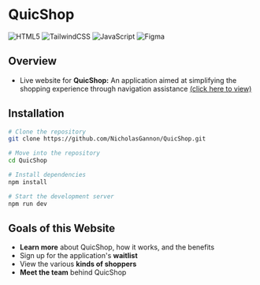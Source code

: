 # QuicShop

![HTML5](https://img.shields.io/badge/html5-%23E34F26.svg?style=for-the-badge&logo=html5&logoColor=white)
![TailwindCSS](https://img.shields.io/badge/tailwindcss-%2338B2AC.svg?style=for-the-badge&logo=tailwind-css&logoColor=white)
![JavaScript](https://img.shields.io/badge/javascript-%23323330.svg?style=for-the-badge&logo=javascript&logoColor=%23F7DF1E)
![Figma](https://img.shields.io/badge/figma-%23F24E1E.svg?style=for-the-badge&logo=figma&logoColor=white&color=blue)

## Overview
- Live website for **QuicShop:** An application aimed at simplifying the shopping experience through navigation assistance [(click here to view)](https://quicshop.io/)

## Installation
```bash
# Clone the repository
git clone https://github.com/NicholasGannon/QuicShop.git

# Move into the repository
cd QuicShop

# Install dependencies
npm install

# Start the development server
npm run dev
```

## Goals of this Website
- **Learn more** about QuicShop, how it works, and the benefits
- Sign up for the application's **waitlist**
- View the various **kinds of shoppers**
- **Meet the team** behind QuicShop
